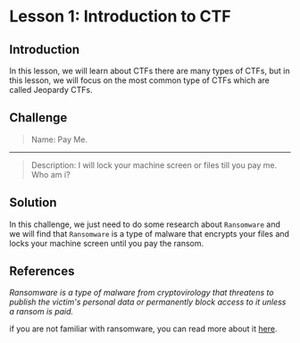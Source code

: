 # Lesson 1: Introduction to CTF

## Introduction

In this lesson, we will learn about CTFs there are many types of CTFs, but in this lesson, we will focus on the most common type of CTFs which are called Jeopardy CTFs.

## Challenge

> Name: Pay Me.
---
> Description: I will lock your machine screen or files till you pay me. Who am i?

## Solution

In this challenge, we just need to do some research about `Ransomware` and we will find that `Ransomware` is a type of malware that encrypts your files and locks your machine screen until you pay the ransom.

## References

*Ransomware is a type of malware from cryptovirology that threatens to publish the victim's personal data or permanently block access to it unless a ransom is paid.*

if you are not familiar with ransomware, you can read more about it [here](https://en.wikipedia.org/wiki/Ransomware).

